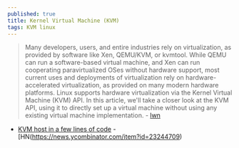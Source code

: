 ```yaml
---
published: true
title: Kernel Virtual Machine (KVM)
tags: KVM linux
---
```

> Many developers, users, and entire industries rely on virtualization, as provided by software like Xen, QEMU/KVM, or kvmtool. While QEMU can run a software-based virtual machine, and Xen can run cooperating paravirtualized OSes without hardware support, most current uses and deployments of virtualization rely on hardware-accelerated virtualization, as provided on many modern hardware platforms. Linux supports hardware virtualization via the Kernel Virtual Machine (KVM) API. In this article, we'll take a closer look at the KVM API, using it to directly set up a virtual machine without using any existing virtual machine implementation. - [lwn](https://lwn.net/Articles/658511/)

- [	KVM host in a few lines of code](https://zserge.com/posts/kvm/) - [HN(https://news.ycombinator.com/item?id=23244709)